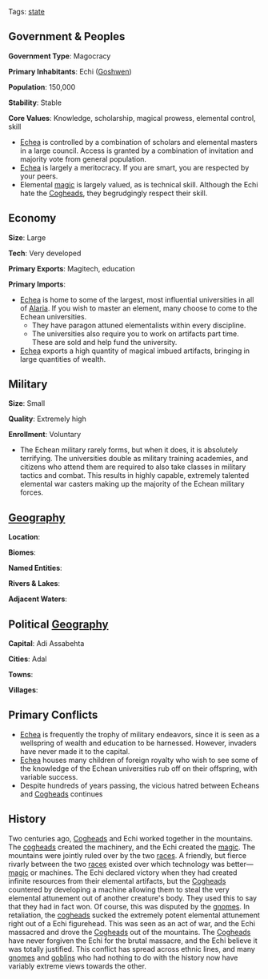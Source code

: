 Tags: [state](States)

## Government & Peoples

**Government Type**: Magocracy

**Primary Inhabitants**: Echi ([Goshwen](Goshwen))

**Population**: 150,000

**Stability**: Stable 

**Core Values**: Knowledge, scholarship, magical prowess, elemental control, skill

- [Echea](Echea) is controlled by a combination of scholars and elemental masters in a large council. Access is granted by a combination of invitation and majority vote from general population.
- [Echea](Echea) is largely a meritocracy. If you are smart, you are respected by your peers.
- Elemental [magic](Magic) is largely valued, as is technical skill. Although the Echi hate the [Cogheads](Cogheads), they begrudgingly respect their skill.


## Economy

**Size**: Large

**Tech**: Very developed

**Primary Exports**: Magitech, education

**Primary Imports**: 

- [Echea](Echea) is home to some of the largest, most influential universities in all of [Alaria](Alaria). If you wish to master an element, many choose to come to the Echean universities.
	- They have paragon attuned elementalists within every discipline.
    - The universities also require you to work on artifacts part time. These are sold and help fund the university.
- [Echea](Echea) exports a high quantity of magical imbued artifacts, bringing in large quantities of wealth.


## Military

**Size**: Small

**Quality**: Extremely high

**Enrollment**: Voluntary

- The Echean military rarely forms, but when it does, it is absolutely terrifying. The universities double as military training academies, and citizens who attend them are required to also take classes in military tactics and combat. This results in highly capable, extremely talented elemental war casters making up the majority of the Echean military forces.


## [Geography](Geography)

**Location**: 

**Biomes**: 

**Named Entities**:

**Rivers & Lakes**: 

**Adjacent Waters**: 


## Political [Geography](Geography)

**Capital**: Adi Assabehta

**Cities**: Adal

**Towns**: 

**Villages**: 


## Primary Conflicts

- [Echea](Echea) is frequently the trophy of military endeavors, since it is seen as a wellspring of wealth and education to be harnessed. However, invaders have never made it to the capital.
- [Echea](Echea) houses many children of foreign royalty who wish to see some of the knowledge of the Echean universities rub off on their offspring, with variable success.
- Despite hundreds of years passing, the vicious hatred between Echeans and [Cogheads](Cogheads) continues


## History

Two centuries ago, [Cogheads](Cogheads) and Echi worked together in the mountains. The [cogheads](Cogheads) created the machinery, and the Echi created the [magic](Magic). The mountains were jointly ruled over by the two [races](Races). A friendly, but fierce rivarly between the two [races](Races) existed over which technology was better—[magic](Magic) or machines. The Echi declared victory when they had created infinite resources from their elemental artifacts, but the [Cogheads](Cogheads) countered by developing a machine allowing them to steal the very elemental attunement out of another creature's body. They used this to say that they had in fact won. Of course, this was disputed by the [gnomes](Gnomes). In retaliation, the [cogheads](Cogheads) sucked the extremely potent elemental attunement right out of a Echi figurehead. This was seen as an act of war, and the Echi massacred and drove the [Cogheads](Cogheads) out of the mountains. The [Cogheads](Cogheads) have never forgiven the Echi for the brutal massacre, and the Echi believe it was totally justified. This conflict has spread across ethnic lines, and many [gnomes](Gnomes) and [goblins](Goblins) who had nothing to do with the history now have variably extreme views towards the other. 